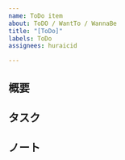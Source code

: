 ```yaml
---
name: ToDo item
about: ToDO / WantTo / WannaBe
title: "[ToDo]"
labels: ToDo
assignees: huraicid

---
```


## 概要


## タスク


## ノート
